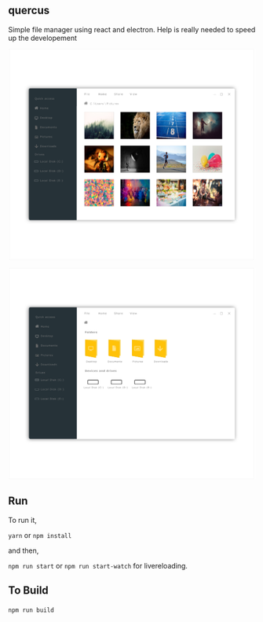 ## quercus
 Simple file manager using react and electron. Help is really needed to speed up the developement

![Main screen](image_0.PNG)


![Main screen](image_1.PNG)

## Run
To run it,

`yarn` or `npm install`

and then,

`npm run start` or `npm run start-watch` for livereloading.

## To Build

`npm run build`

